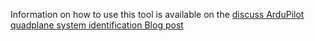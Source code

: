 Information on how to use this tool is available on the [discuss ArduPilot quadplane system identification Blog post](https://discuss.ardupilot.org/t/ardupilot-quadplane-system-identification/122392)
